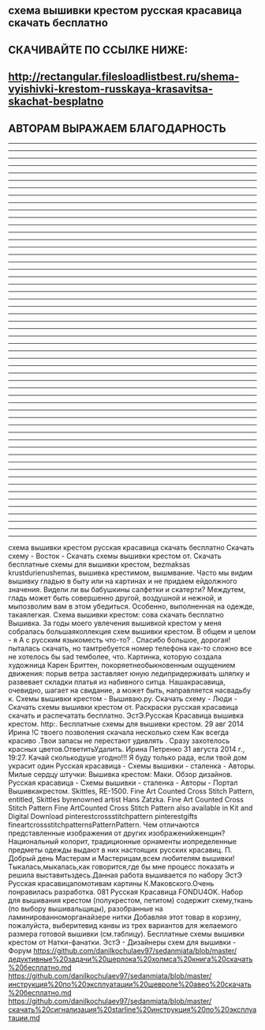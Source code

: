 схема вышивки крестом русская красавица скачать бесплатно
--------------------------------------------------
СКАЧИВАЙТЕ ПО ССЫЛКЕ НИЖЕ:
--------------------------------------------------
http://rectangular.filesloadlistbest.ru/shema-vyishivki-krestom-russkaya-krasavitsa-skachat-besplatno
--------------------------------------------------
АВТОРАМ ВЫРАЖАЕМ БЛАГОДАРНОСТЬ
--------------------------------------------------
--------------------------------------------------
--------------------------------------------------
--------------------------------------------------
--------------------------------------------------
--------------------------------------------------
--------------------------------------------------
--------------------------------------------------
--------------------------------------------------
--------------------------------------------------
--------------------------------------------------
--------------------------------------------------
--------------------------------------------------
--------------------------------------------------
--------------------------------------------------
--------------------------------------------------
--------------------------------------------------
--------------------------------------------------
--------------------------------------------------
--------------------------------------------------
--------------------------------------------------
--------------------------------------------------
--------------------------------------------------
--------------------------------------------------
--------------------------------------------------
--------------------------------------------------
--------------------------------------------------
--------------------------------------------------
--------------------------------------------------
--------------------------------------------------
--------------------------------------------------
--------------------------------------------------
--------------------------------------------------
--------------------------------------------------
--------------------------------------------------
--------------------------------------------------
--------------------------------------------------
--------------------------------------------------
--------------------------------------------------
--------------------------------------------------
--------------------------------------------------
--------------------------------------------------
--------------------------------------------------
--------------------------------------------------
--------------------------------------------------
--------------------------------------------------
--------------------------------------------------
--------------------------------------------------
--------------------------------------------------
--------------------------------------------------
--------------------------------------------------
--------------------------------------------------
--------------------------------------------------
--------------------------------------------------
--------------------------------------------------
схема вышивки крестом русская красавица скачать бесплатно Скачать схему - Восток - Скачать схемы вышивки крестом от. Скачать бесплатные схемы для вышивки крестом, bezmaksas krustdurienushemas, вышивка крестимом, вышмвание. Часто мы видим вышивку гладью в быту или на картинах и не придаем ейдолжного значения. Видели ли вы бабушкины салфетки и скатерти? Междутем, гладь может быть совершенно другой, воздушной и нежной, и мыпозволим вам в этом убедиться. Особенно, выполненная на одежде, такаялегкая. Схема вышивки крестом: сова скачать бесплатно  Вышивка. За годы моего увлечения вышивкой крестом у меня собралась большаяколлекция схем вышивки крестом. В общем и целом - я  А с русским языкоместь что-то? . Спасибо большое, дорогая! пыталась скачать, но тамтребуется номер телефона как-то сложно все не хотелось бы sad темболее, что. Картинка, которую создала художница Карен Бриттен, покоряетнеобыкновенным ощущением движения: порыв ветра заставляет юную ледипридерживать шляпку и развевает складки платья из набивного ситца. Нашакрасавица, очевидно, шагает на свидание, а может быть, направляется насвадьбу к. Схемы вышивки крестом - Вышиваю.ру. Скачать схему - Люди - Скачать схемы вышивки крестом от. Раскраски русская красавица скачать и распечатать бесплатно. ЭстЭ.Русская Красавица вышивка крестом. http:. Бесплатные схемы для вышивки крестом. 29 авг 2014  Ирина !С твоего позволения скачала несколько схем Как всегда красиво .Твои запасы не перестают удивлять . Сразу захотелось красных цветов.ОтветитьУдалить. Ирина Петренко 31 августа 2014 г., 19:27. Качай сколькодуше угодно!!! Я буду только рада, если твой дом украсит один
Русская красавица - Схемы вышивки - сталенка - Авторы. Милые сердцу штучки: Вышивка крестом: Маки. Обзор дизайнов. Русская красавица - Схемы вышивки - сталенка - Авторы - Портал Вышивкакрестом. Skittles, RE-1500. Fine Art Counted Cross Stitch Pattern, entitled, Skittles byrenowned artist Hans Zatzka. Fine Art Counted Cross Stitch Pattern Fine ArtCounted Cross Stitch Pattern also available in Kit and Digital Download pinterestcrossstitchpattern pinterestgifts fineartcrossstitchpatternsPatternPattern. Чем отличаются представленные изображения от других изображенийженщин? Национальный колорит, традиционные орнаменты иопределенные предметы одежды выдают в них настоящих русских красавиц. П. Добрый день Мастерам и Мастерицам,всем любителям вышивки!Тыкалась,мыкалась,как говорится,где бы мне процесс показать и решила выставитьздесь.Данная работа вышивается по набору ЭстЭ Русская красавицапомотивам картины К.Маковского.Очень понравилась разработка. 081 Русская Красавица  FONDU4OK. Набор для вышивания крестом (полукрестом, петитом) содержит схему,ткань (по выбору вышивальщицы), разобранные на ламинированноморганайзере нитки  Добавляя этот товар в корзину, пожалуйста, выберитевид канвы из трех вариантов для желаемого размера готовой вышивки (см.таблицу). Бесплатные схемы вышивки крестом от Натки-фанатки. ЭстЭ - Дизайнеры схем для вышивки - Форум
https://github.com/danilkochulaev97/sedanmiata/blob/master/дедуктивные%20задачи%20шерлока%20холмса%20книга%20скачать%20бесплатно.md
https://github.com/danilkochulaev97/sedanmiata/blob/master/инструкция%20по%20эксплуатации%20шевроле%20авео%20скачать%20бесплатно.md
https://github.com/danilkochulaev97/sedanmiata/blob/master/скачать%20сигнализация%20starline%20инструкция%20по%20эксплуатации.md